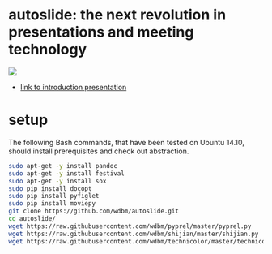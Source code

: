 # autoslide: the next revolution in presentations and meeting technology

[![](http://img.youtube.com/vi/xAqiEC1YhyI/0.jpg)](https://www.youtube.com/watch?v=xAqiEC1YhyI)

- [link to introduction presentation](https://www.youtube.com/watch?v=xAqiEC1YhyI)

# setup

The following Bash commands, that have been tested on Ubuntu 14.10, should install prerequisites and check out abstraction.

```Bash
sudo apt-get -y install pandoc
sudo apt-get -y install festival
sudo apt-get -y install sox
sudo pip install docopt
sudo pip install pyfiglet
sudo pip install moviepy
git clone https://github.com/wdbm/autoslide.git
cd autoslide/
wget https://raw.githubusercontent.com/wdbm/pyprel/master/pyprel.py
wget https://raw.githubusercontent.com/wdbm/shijian/master/shijian.py
wget https://raw.githubusercontent.com/wdbm/technicolor/master/technicolor.py
```
